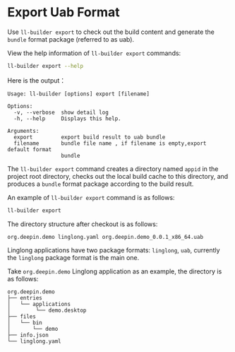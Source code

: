 # Export Uab Format

Use `ll-builder export` to check out the build content and generate the `bundle` format package (referred to as uab).

View the help information of `ll-builder export` commands:

```bash
ll-builder export --help
```

Here is the output：

```text
Usage: ll-builder [options] export [filename]

Options:
  -v, --verbose  show detail log
  -h, --help     Displays this help.

Arguments:
  export         export build result to uab bundle
  filename       bundle file name , if filename is empty,export default format
                 bundle
```

The `ll-builder export` command creates a directory named `appid` in the project root directory, checks out the local build cache to this directory, and produces a `bundle` format package according to the build result.

An example of `ll-builder export` command is as follows:

```bash
ll-builder export
```

The directory structure after checkout is as follows:

```text
org.deepin.demo linglong.yaml org.deepin.demo_0.0.1_x86_64.uab
```

Linglong applications have two package formats: `linglong`, `uab`, currently the `linglong` package format is the main one.

Take `org.deepin.demo` Linglong application as an example, the directory is as follows:

```text
org.deepin.demo
├── entries
│   └── applications
│        └── demo.desktop
├── files
│   └── bin
│       └── demo
├── info.json
└── linglong.yaml
```

